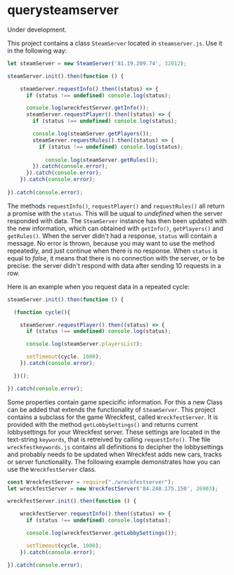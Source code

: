 # querysteamserver

Under development.

This project contains a class `SteamServer` located in `steamserver.js`. Use it in the following way:
```js
let steamServer = new SteamServer('81.19.209.74', 32012);

steamServer.init().then(function () {

    steamServer.requestInfo().then((status) => {
      if (status !== undefined) console.log(status);

      console.log(wreckfestServer.getInfo());
      steamServer.requestPlayer().then((status) => {
        if (status !== undefined) console.log(status);

        console.log(steamServer.getPlayers());
        steamServer.requestRules().then((status) => {
          if (status !== undefined) console.log(status);
          
            console.log(steamServer.getRules());
        }).catch(console.error);
      }).catch(console.error);
    }).catch(console.error);
  
}).catch(console.error);
```
The methods `requestInfo()`, `requestPlayer()` and `requestRules()` all return a promise with the `status`. This will be uqual to *undefined* when the server responded with data. The `SteamServer` instance has then been updated with the new information, which can obtained with `getInfo()`, `getPlayers()` and `getRules()`. When the server didn't had a response, `status` will contain a message. No error is thrown, because you may want to use the method repeatedly, and just continue when there is no response. When `status` is equal to *false*, it means that there is no connection with the server, or to be precise: the server didn't respond with data after sending 10 requests in a row.

Here is an example when you request data in a repeated cycle:

```js
steamServer.init().then(function () {

  (function cycle(){

    steamServer.requestPlayer().then((status) => {
      if (status !== undefined) console.log(status);

      console.log(steamServer.playersList);

      setTimeout(cycle, 1000);
    }).catch(console.error);

  })();

}).catch(console.error);
```

Some properties contain game specicific information. For this a new Class can be added that extends the functionality of `SteamServer`. This project contains a subclass for the game Wreckfest, called `WreckfestServer`. It is provided with the method `getLobbySettings()` and returns current lobbysettings for your Wreckfest server. These settings are located in the text-string `keywords`, that is retreived by calling `requestInfo()`. The file `wreckfestkeywords.js` contains all definitions to decipher the lobbysettings and probably needs to be updated when Wreckfest adds new cars, tracks or server functionality. The following example demonstrates how you can use the `WreckfestServer` class.

```js
const WreckfestServer = require("./wreckfestserver");
let wreckfestServer = new WreckfestServer('84.248.175.150', 26903);

wreckfestServer.init().then(function () {

    wreckfestServer.requestInfo().then((status) => {
      if (status !== undefined) console.log(status);

      console.log(wreckfestServer.getLobbySettings());

      setTimeout(cycle, 1000);
    }).catch(console.error);

}).catch(console.error);
```